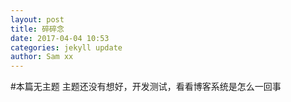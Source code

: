 ```yaml
---
layout: post
title: 碎碎念
date: 2017-04-04 10:53
categories: jekyll update
author: Sam xx
---
```


#本篇无主题
主题还没有想好，开发测试，看看博客系统是怎么一回事